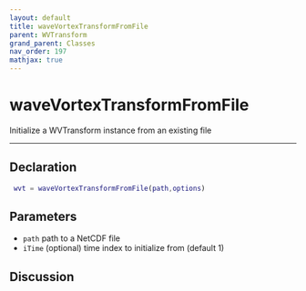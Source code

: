 ```yaml
---
layout: default
title: waveVortexTransformFromFile
parent: WVTransform
grand_parent: Classes
nav_order: 197
mathjax: true
---
```


#  waveVortexTransformFromFile

Initialize a WVTransform instance from an existing file


---

## Declaration
```matlab
 wvt = waveVortexTransformFromFile(path,options)
```
## Parameters
+ `path`  path to a NetCDF file
+ `iTime`  (optional) time index to initialize from (default 1)

## Discussion

        
